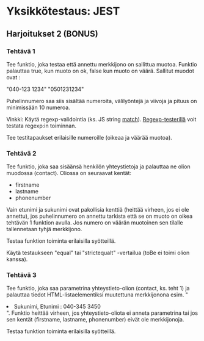 # Yksikkötestaus: JEST

## Harjoitukset 2 (BONUS)

### Tehtävä 1

Tee funktio, joka testaa että annettu merkkijono on sallittua muotoa. Funktio palauttaa true, kun muoto on ok, false kun muoto on väärä. Sallitut muodot ovat :

"040-123 1234"
"0501231234"

Puhelinnumero saa siis sisältää numeroita, välilyöntejä ja viivoja ja pituus on minimissään 10 numeroa.

Vinkki: Käytä regexp-validointia (ks. JS string [match](https://developer.mozilla.org/en-US/docs/Web/JavaScript/Reference/Global_Objects/String/match)). [Regexp-testerillä](https://regex101.com/) voit testata regexp:in toiminnan.

Tee testitapaukset erilaisille numeroille (oikeaa ja väärää muotoa).  

### Tehtävä 2

Tee funktio, joka saa sisäänsä henkilön yhteystietoja ja palauttaa ne olion muodossa (contact). Oliossa on seuraavat kentät:

- firstname
- lastname
- phonenumber

Vain etunimi ja sukunimi ovat pakollisia kenttiä (heittää virheen, jos ei ole annettu), jos puhelinnumero on annettu tarkista että se on muoto on oikea tehtävän 1 funktion avulla. Jos numero on väärän muotoinen sen tilalle tallennetaan tyhjä merkkijono.

Testaa funktion toiminta erilaisilla syötteillä.

Käytä testaukseen "equal" tai "strictequalt" -vertailua (toBe ei toimi olion kanssa).

### Tehtävä 3

Tee funktio, joka saa parametrina yhteystieto-olion (contact, ks. teht 1) ja palauttaa tiedot HTML-listaelementiksi muutettuna merkkijonona esim. "<li>Sukunimi, Etunimi : 040-345 3450</li>". Funktio heittää virheen, jos yhteystieto-oliota ei anneta parametrina tai jos sen kentät (firstname, lastname, phonenumber) eivät ole merkkijonoja.

Testaa funktion toiminta erilaisilla syötteillä.